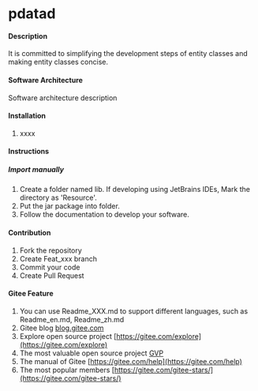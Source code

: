 # pdatad

#### Description
It is committed to simplifying the development steps of entity classes and making entity classes concise.

#### Software Architecture
Software architecture description

#### Installation

1.  xxxx

#### Instructions

##### Import manually

1. Create a folder named lib. If developing using JetBrains IDEs, Mark the directory as 'Resource'.
2. Put the jar package into folder.
3. Follow the documentation to develop your software.

#### Contribution

1.  Fork the repository
2.  Create Feat_xxx branch
3.  Commit your code
4.  Create Pull Request


#### Gitee Feature

1.  You can use Readme\_XXX.md to support different languages, such as Readme\_en.md, Readme\_zh.md
2.  Gitee blog [blog.gitee.com](https://blog.gitee.com)
3.  Explore open source project [https://gitee.com/explore](https://gitee.com/explore)
4.  The most valuable open source project [GVP](https://gitee.com/gvp)
5.  The manual of Gitee [https://gitee.com/help](https://gitee.com/help)
6.  The most popular members  [https://gitee.com/gitee-stars/](https://gitee.com/gitee-stars/)
